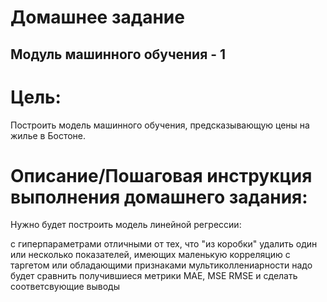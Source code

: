 # Домашнее задание
## Модуль машинного обучения - 1

# Цель:
Построить модель машинного обучения, предсказывающую цены на жилье в Бостоне.

# Описание/Пошаговая инструкция выполнения домашнего задания:
Нужно будет построить модель линейной регрессии:

с гиперпараметрами отличными от тех, что "из коробки"
удалить один или несколько показателей, имеющих маленькую корреляцию с таргетом или обладающими признаками мультиколлениарности
надо будет сравнить получившиеся метрики MAE, MSE RMSE и сделать соответсвующие выводы
